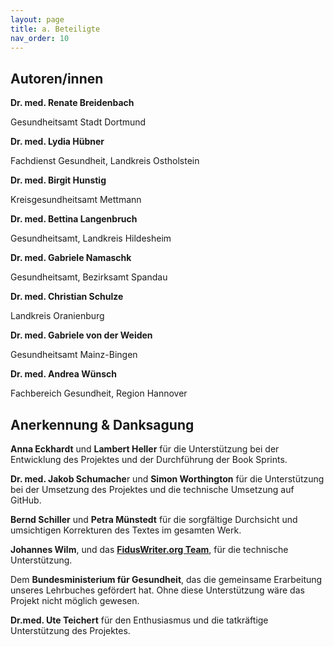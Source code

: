 ```yaml
---
layout: page
title: a. Beteiligte
nav_order: 10
---
```




## Autoren/innen

**Dr. med. Renate Breidenbach**

Gesundheitsamt Stadt Dortmund

**Dr. med. Lydia Hübner**

Fachdienst Gesundheit, Landkreis Ostholstein

**Dr. med. Birgit Hunstig**

Kreisgesundheitsamt Mettmann

**Dr. med. Bettina Langenbruch**

Gesundheitsamt, Landkreis Hildesheim

**Dr. med. Gabriele Namaschk**

Gesundheitsamt, Bezirksamt Spandau

**Dr. med. Christian Schulze**

Landkreis Oranienburg

**Dr. med. Gabriele von der Weiden**

Gesundheitsamt Mainz-Bingen

**Dr. med. Andrea Wünsch**

Fachbereich Gesundheit, Region Hannover

## Anerkennung & Danksagung

**Anna Eckhardt** und **Lambert Heller** für die Unterstützung bei der
Entwicklung des Projektes und der Durchführung der Book Sprints.

**Dr. med. Jakob Schumache**r und **Simon Worthington** für die
Unterstützung bei der Umsetzung des Projektes und die technische
Umsetzung auf GitHub.

**Bernd Schiller** und **Petra Münstedt** für die sorgfältige Durchsicht
und umsichtigen Korrekturen des Textes im gesamten Werk.

**Johannes Wilm**, und das **[FidusWriter.org
Team](https://www.fiduswriter.org/who-we-are/ "https://www.fiduswriter.org/who-we-are/")**,
für die technische Unterstützung.

Dem **Bundesministerium für Gesundheit**, das die gemeinsame Erarbeitung
unseres Lehrbuches gefördert hat. Ohne diese Unterstützung wäre das
Projekt nicht möglich gewesen.

**Dr.med. Ute Teichert** für den Enthusiasmus und die tatkräftige
Unterstützung des Projektes.
